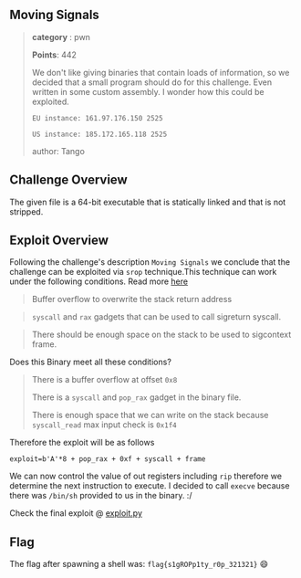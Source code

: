 
## Moving Signals 
>
> **category** : pwn
>
> **Points**: 442
>
> We don't like giving binaries that contain loads of information, so we decided that a small program should do for this challenge. Even written in some custom assembly. I wonder how this could be exploited.
>
> `EU instance: 161.97.176.150 2525`
>
> `US instance: 185.172.165.118 2525`
>
> author: Tango

## Challenge Overview

The given file is a 64-bit executable that is statically linked and that is not stripped.

## Exploit Overview 

Following the challenge's description `Moving Signals` we conclude that the challenge can be exploited via `srop` technique.This technique 
can work under the following conditions. Read more [here](https://amriunix.com/post/sigreturn-oriented-programming-srop/)
  > Buffer overflow to overwrite the stack return address
  
  >`syscall` and `rax` gadgets that can be used to call sigreturn syscall.
  
  > There should be enough space on the stack to be used to sigcontext frame.
 
Does this Binary meet all these conditions?
  > There is a buffer overflow at offset `0x8`
  >
  > There is a `syscall` and `pop_rax` gadget in the binary file.
  >
  > There is enough space that we can write on the stack because `syscall_read` max input check is `0x1f4`
  
 Therefore the exploit will be as follows
  
  `exploit=b'A'*8 + pop_rax + 0xf + syscall + frame`
  
 We can now control the value of out registers including `rip` therefore we determine the next instruction to execute.
 I decided to call `execve` because there was `/bin/sh` provided to us in the binary. :/
 
 Check the final exploit @ [exploit.py](exploit.py)
 
 ## Flag 
 The flag after spawning a shell was:
 `flag{s1gROPp1ty_r0p_321321}` :smile:

  
